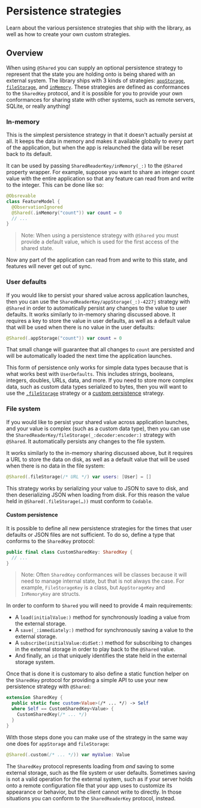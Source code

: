 # Persistence strategies

Learn about the various persistence strategies that ship with the library, as well as how to create
your own custom strategies.

## Overview

When using `@Shared` you can supply an optional persistence strategy to represent that the state
you are holding onto is being shared with an external system. The library ships with 3 kinds of
strategies: [`appStorage`](<doc:SharedReaderKey/appStorage(_:)-4227j>), 
[`fileStorage`](<doc:SharedReaderKey/fileStorage(_:decoder:encoder:)>), and
[`inMemory`](<doc:SharedReaderKey/inMemory(_:)>). These strategies are defined as conformances to
the ``SharedKey`` protocol, and it is possible for you to provide your own conformances for sharing
state with other systems, such as remote servers, SQLite, or really anything!

### In-memory

This is the simplest persistence strategy in that it doesn't actually persist at all. It keeps
the data in memory and makes it available globally to every part of the application, but when the
app is relaunched the data will be reset back to its default.

It can be used by passing ``SharedReaderKey/inMemory(_:)`` to the `@Shared` property wrapper.
For example, suppose you want to share an integer count value with the entire application so that
any feature can read from and write to the integer. This can be done like so:

```swift
@Obsrevable
class FeatureModel {
  @ObservationIgnored
  @Shared(.inMemory("count")) var count = 0
  // ...
}
```

> Note: When using a persistence strategy with `@Shared` you must provide a default value, which is
> used for the first access of the shared state.

Now any part of the application can read from and write to this state, and features will never get
out of sync.

### User defaults

If you would like to persist your shared value across application launches, then you can use the
``SharedReaderKey/appStorage(_:)-4227j`` strategy with `@Shared` in order to automatically persist
any changes to the value to user defaults. It works similarly to in-memory sharing discussed above.
It requires a key to store the value in user defaults, as well as a default value that will
be used when there is no value in the user defaults:

```swift
@Shared(.appStorage("count")) var count = 0
```

That small change will guarantee that all changes to `count` are persisted and will be 
automatically loaded the next time the application launches.

This form of persistence only works for simple data types because that is what works best with
`UserDefaults`. This includes strings, booleans, integers, doubles, URLs, data, and more. If you
need to store more complex data, such as custom data types serialized to bytes, then you will want
to use the [`.fileStorage`](<doc:PersistenceStrategies#File-storage>) strategy or a 
[custom persistence](<doc:PersistenceStrategies#Custom-persistence>) strategy.

### File system

If you would like to persist your shared value across application launches, and your value is
complex (such as a custom data type), then you can use the
``SharedReaderKey/fileStorage(_:decoder:encoder:)`` strategy with `@Shared`. It automatically
persists any changes to the file system.

It works similarly to the in-memory sharing discussed above, but it requires a URL to store the data
on disk, as well as a default value that will be used when there is no data in the file system:

```swift
@Shared(.fileStorage(/* URL */) var users: [User] = []
```

This strategy works by serializing your value to JSON to save to disk, and then deserializing JSON
when loading from disk. For this reason the value held in `@Shared(.fileStorage(…))` must conform to
`Codable`.

#### Custom persistence

It is possible to define all new persistence strategies for the times that user defaults or JSON
files are not sufficient. To do so, define a type that conforms to the ``SharedKey`` protocol:

```swift
public final class CustomSharedKey: SharedKey {
  // ...
}
```

> Note: Often `SharedKey` conformances will be classes because it will need to manage internal
> state, but that is not always the case. For example, ``FileStorageKey`` is a class, but 
> ``AppStorageKey`` and ``InMemoryKey`` are structs.

In order to conform to ``Shared`` you will need to provide 4 main requirements:

  * A `load(initialValue:)` method for synchronously loading a value from the external storage.
  * A `save(_:immediately:)` method for synchronously saving a value to the external storage.
  * A `subscribe(initialValue:didSet:)` method for subscribing to changes in the external storage
    in order to play back to the `@Shared` value.
  * And finally, an `id` that uniquely identifies the state held in the external storage system.

Once that is done it is customary to also define a static function helper on the ``SharedKey`` 
protocol for providing a simple API to use your new persistence strategy with `@Shared`:

```swift
extension SharedKey {
  public static func custom<Value>(/* ... */) -> Self
  where Self == CustomSharedKey<Value> {
    CustomSharedKey(/* ... */)
  }
}
```

With those steps done you can make use of the strategy in the same way one does for 
`appStorage` and `fileStorage`:

```swift
@Shared(.custom(/* ... */)) var myValue: Value
```

The ``SharedKey`` protocol represents loading from _and_ saving to some external storage, such as
the file system or user defaults. Sometimes saving is not a valid operation for the external system,
such as if your server holds onto a remote configuration file that your app uses to customize its
appearance or behavior, but the client cannot write to directly. In those situations you can conform
to the ``SharedReaderKey`` protocol, instead.
